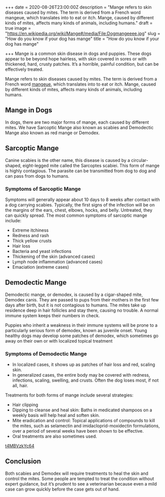 +++
date = 2020-08-26T23:00:00Z
description = "Mange refers to skin diseases caused by mites. The term is derived from a French word mangeue, which translates into to eat or itch. Mange, caused by different kinds of mites, affects many kinds of animals, including humans."
draft = true
image = "https://en.wikipedia.org/wiki/Mange#/media/File:Dogmangeeee.jpg"
slug = "How do you know if your dog has mange"
title = "How do you know if your dog has mange"

+++
Mange is a common skin disease in dogs and puppies. These dogs appear to be beyond hope hairless, with skin covered in sores or with thickened, hard, crusty patches. It’s a horrible, painful condition, but can be effectively treated.

Mange refers to skin diseases caused by mites. The term is derived from a French word [mangeue](https://en.pons.com/translate/french-english/mangeuse), which translates into to eat or itch. Mange, caused by different kinds of mites, affects many kinds of animals, including humans.

## Mange in Dogs

In dogs, there are two major forms of mange, each caused by different mites. We have Sarcoptic Mange also known as scabies and Demodectic Mange also known as red mange or Demodex.

## Sarcoptic Mange

Canine scabies is the other name, this disease is caused by a circular-shaped, eight-legged mite called the Sarcoptes scabiei. This form of mange is highly contagious. The parasite can be transmitted from dog to dog and can pass from dogs to humans.

### Symptoms of Sarcoptic Mange

Symptoms will generally appear about 10 days to 8 weeks after contact with a dog carrying scabies. Typically, the first signs of the infection will be on the margins of the ears, chest, elbows, hocks, and belly. Untreated, they can quickly spread. The most common symptoms of sarcoptic mange include:

* Extreme itchiness
* Redness and rash
* Thick yellow crusts
* Hair loss
* Bacteria and yeast infections
* Thickening of the skin (advanced cases)
* Lymph node inflammation (advanced cases)
* Emaciation (extreme cases)

## Demodectic Mange

Demodectic mange, or demodex, is caused by a cigar-shaped mite, Demodex canis. They are passed to pups from their mothers in the first few days after birth, but it is not contagious to humans. The mites take up residence deep in hair follicles and stay there, causing no trouble. A normal immune system keeps their numbers in check.

Puppies who inherit a weakness in their immune systems will be prone to a particularly serious form of demodex, known as juvenile onset. Young healthy dogs may develop some patches of demodex, which sometimes go away on their own or with localized topical treatment

### Symptoms of Demodectic Mange

* In localized cases, it shows up as patches of hair loss and red, scaling skin.
* In generalized cases, the entire body may be covered with redness, infections, scaling, swelling, and crusts. Often the dog loses most, if not all, hair.

Treatments for both forms of mange include several strategies:

* Hair clipping
* Dipping to cleanse and heal skin: Baths in medicated shampoos on a weekly basis will help heal and soften skin.
* Mite eradication and control: Topical applications of compounds to kill the mites, such as selamectin and imidacloprid-moxidectin formulations, over a period of several weeks have been shown to be effective.
* Oral treatments are also sometimes used.

[t4MBVzkYc64]( https://www.youtube.com/embed/t4MBVzkYc64 "t4MBVzkYc64")

## Conclusion

Both scabies and Demodex will require treatments to heal the skin and control the mites. Some people are tempted to treat the condition without expert guidance, but it’s prudent to see a veterinarian because even a mild case can grow quickly before the case gets out of hand.